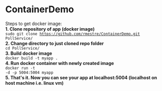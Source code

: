 # ContainerDemo
Steps to get docker image:</br>
<b>1. Clone repository of app (docker image)</b></br>
<code>sudo git clone https://github.com/rmestre/ContainerDemo.git PollService/</code></br>
<b>2. Change directory to just cloned repo folder</b></br>
<code>cd PollService/</code></br>
<b>3. Build docker image</b></br>
<code>docker build -t myapp .</code></br>
<b>4. Run docker container with newly created image</b></br>
<code>docker run -t -d -p 5004:5004 myapp</code></br>
<b>5. That's it. Now you can see your app at localhost:5004 (localhost on host machine i.e. linux vm)</b>

